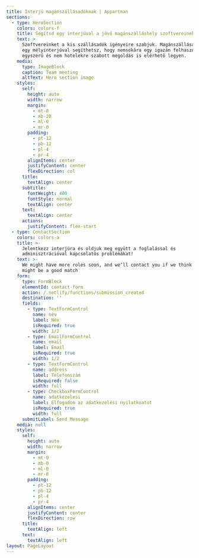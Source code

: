 ```yaml
---
title: Interjú magánszállásadóknak | Appartman
sections:
  - type: HeroSection
    colors: colors-f
    title: Segítsd egy interjúval a jövő magánszálláshely szoftvereinek létrejöttét
    text: >
      Szoftvereinket a kis szállásadók igényeire szabjuk. Magánszállásadóként
      egy mélyinterjúval segíthetsz, hogy nemsokára egy igazán felhasználóbarát,
      egyszerű és nem hotelekre szabott megoldás is elérhető legyen.
    media:
      type: ImageBlock
      caption: Team meeting
      altText: Hero section image
    styles:
      self:
        height: auto
        width: narrow
        margin:
          - mt-0
          - mb-20
          - ml-0
          - mr-0
        padding:
          - pt-12
          - pb-12
          - pl-4
          - pr-4
        alignItems: center
        justifyContent: center
        flexDirection: col
      title:
        textAlign: center
      subtitle:
        fontWeight: 400
        fontStyle: normal
        textAlign: center
      text:
        textAlign: center
      actions:
        justifyContent: flex-start
  - type: ContactSection
    colors: colors-a
    title: >-
      Jelentkezz interjúra és oldjuk meg együtt a foglalással és
      adminisztrációval kapcsolatos problémákat!
    text: >-
      We might have more roles soon, and we’ll contact you if we think there
      might be a good match
    form:
      type: FormBlock
      elementId: contact-form
      action: /.netlify/functions/submission_created
      destination: ''
      fields:
        - type: TextFormControl
          name: név
          label: Név
          isRequired: true
          width: 1/2
        - type: EmailFormControl
          name: email
          label: Email
          isRequired: true
          width: 1/2
        - type: TextFormControl
          name: address
          label: Telefonszám
          isRequired: false
          width: full
        - type: CheckboxFormControl
          name: adatkezelesi
          label: Elfogadom az adatkezelési nyilatkoatot
          isRequired: true
          width: full
      submitLabel: Send Message
    media: null
    styles:
      self:
        height: auto
        width: narrow
        margin:
          - mt-0
          - mb-0
          - ml-0
          - mr-0
        padding:
          - pt-12
          - pb-12
          - pl-4
          - pr-4
        alignItems: center
        justifyContent: center
        flexDirection: row
      title:
        textAlign: left
      text:
        textAlign: left
layout: PageLayout
---
```

